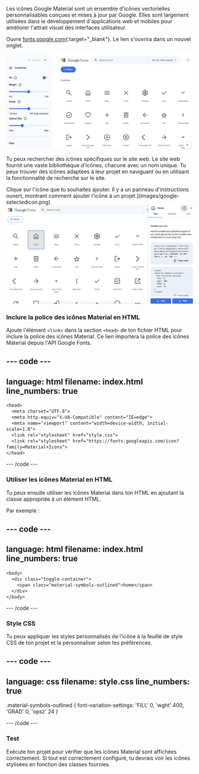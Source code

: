 Les icônes Google Material sont un ensemble d'icônes vectorielles personnalisables conçues et mises à jour par Google. Elles sont largement utilisées dans le développement d'applications web et mobiles pour améliorer l'attrait visuel des interfaces utilisateur.

Ouvre [fonts.google.com](https://fonts.google.com/icons){:target="_blank"}. Le lien s'ouvrira dans un nouvel onglet.

![La page des icônes de Google Fonts avec diverses icônes et la barre de recherche affichée.](images/google-icons.png)

Tu peux rechercher des icônes spécifiques sur le site web. Le site web fournit une vaste bibliothèque d'icônes, chacune avec un nom unique. Tu peux trouver des icônes adaptées à leur projet en naviguant ou en utilisant la fonctionnalité de recherche sur le site.

Clique sur l'icône que tu souhaites ajouter. Il y a un panneau d'instructions ouvert, montrant comment ajouter l'icône à un projet.](images/google-selectedicon.png) ![La page d'icônes Google Fonts avec l'icône d'accueil sélectionnée. Il y a un panneau d'instructions ouvert, montrant comment ajouter l'icône à un projet.](images/google-selectedicon.png)

### Inclure la police des icônes Material en HTML

Ajoute l'élément `<link>` dans la section `<head>` de ton fichier HTML pour inclure la police des icônes Material. Ce lien importera la police des icônes Material depuis l'API Google Fonts.

## --- code ---

language: html
filename: index.html
line_numbers: true
-------------------------------------------------------

```
<head>
  <meta charset="UTF-8">
  <meta http-equiv="X-UA-Compatible" content="IE=edge">
  <meta name="viewport" content="width=device-width, initial-scale=1.0">
  <link rel="stylesheet" href="style.css">
  <link rel="stylesheet" href="https://fonts.googleapis.com/icon?family=Material+Icons">
</head>
```

\--- /code ---

### Utiliser les icônes Material en HTML

Tu peux ensuite utiliser les icônes Material dans ton HTML en ajoutant la classe appropriée à un élément HTML.

Par exemple :

## --- code ---

language: html
filename: index.html
line_numbers: true
-------------------------------------------------------

```
<body>
  <div class="toggle-container">
    <span class="material-symbols-outlined">home</span>
  </div>
</body>
```

\--- /code ---

### Style CSS

Tu peux appliquer les styles personnalisés de l’icône à la feuille de style CSS de ton projet et la personnaliser selon tes préférences.

## --- code ---

language: css
filename: style.css
line_numbers: true
-------------------------------------------------------

.material-symbols-outlined {
font-variation-settings:
'FILL' 0,
'wght' 400,
'GRAD' 0,
'opsz' 24
}

\--- /code ---

### Test

Exécute ton projet pour vérifier que les icônes Material sont affichées correctement. Si tout est correctement configuré, tu devrais voir les icônes stylisées en fonction des classes fournies.
